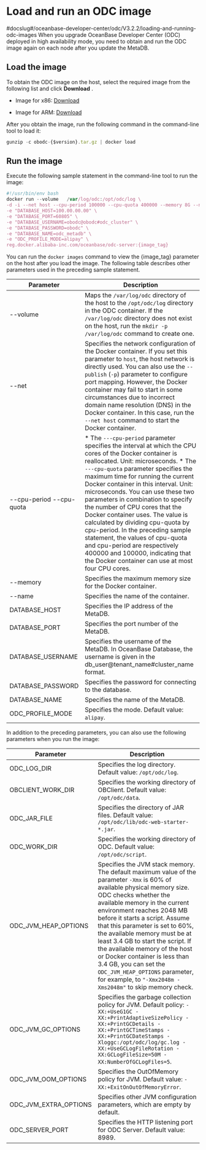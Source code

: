 Load and run an ODC image 
==============================================
#docslug#/oceanbase-developer-center/odc/V3.2.2/loading-and-running-odc-images
When you upgrade OceanBase Developer Center (ODC) deployed in high availability mode, you need to obtain and run the ODC image again on each node after you update the MetaDB. 

Load the image 
-----------------------------------

To obtain the ODC image on the host, select the required image from the following list and click **Download** .

* Image for x86: [Download](https://ob-front.oss-cn-hangzhou.aliyuncs.com/client/3.2.2-patch2/obodc3.2.2-patch2.tar.gz)

  

* Image for ARM: [Download](https://ob-front.oss-cn-hangzhou.aliyuncs.com/client/3.2.2-patch2/obodc3.2.2-patch2_arm.tar.gz)

  




After you obtain the image, run the following command in the command-line tool to load it:

```javascript
gunzip -c obodc-{$version}.tar.gz | docker load
```



Run the image 
----------------------------------

Execute the following sample statement in the command-line tool to run the image:

```javascript
#!/usr/bin/env bash
docker run --volume   /var/log/odc:/opt/odc/log \
-d -i --net host --cpu-period 100000 --cpu-quota 400000 --memory 8G --name "obodc" \
-e "DATABASE_HOST=100.00.00.00" \
-e "DATABASE_PORT=60805" \
-e "DATABASE_USERNAME=obodc@obodc#odc_cluster" \
-e "DATABASE_PASSWORD=obodc" \
-e "DATABASE_NAME=odc_metadb" \
-e "ODC_PROFILE_MODE=alipay" \
reg.docker.alibaba-inc.com/oceanbase/odc-server:{image_tag}
```



You can run the `docker images` command to view the {image_tag} parameter on the host after you load the image. The following table describes other parameters used in the preceding sample statement.


|                Parameter                 |                                                                                                                                                                                                                                                                                                                                                                  Description                                                                                                                                                                                                                                                                                                                                                                  |
|------------------------------------------|-----------------------------------------------------------------------------------------------------------------------------------------------------------------------------------------------------------------------------------------------------------------------------------------------------------------------------------------------------------------------------------------------------------------------------------------------------------------------------------------------------------------------------------------------------------------------------------------------------------------------------------------------------------------------------------------------------------------------------------------------|
| --volume                                 | Maps the `/var/log/odc` directory of the host to the `/opt/odc/log` directory in the ODC container.  If the `/var/log/odc` directory does not exist on the host, run the `mkdir -p /var/log/odc` command to create one.                                                                                                                                                                                                                                                                                                                                                                                                                                                                                                       |
| --net                                    | Specifies the network configuration of the Docker container. If you set this parameter to `host`, the host network is directly used.  You can also use the `--publish` (`-p`) parameter to configure port mapping. However, the Docker container may fail to start in some circumstances due to incorrect domain name resolution (DNS) in the Docker container. In this case, run the `--net host` command to start the Docker container.                                                                                                                                                                                                                                                                                     |
| --cpu-period --cpu-quota | * The `---cpu-period` parameter specifies the interval at which the CPU cores of the Docker container is reallocated. Unit: microseconds.   * The `---cpu-quota` parameter specifies the maximum time for running the current Docker container in this interval. Unit: microseconds.    You can use these two parameters in combination to specify the number of CPU cores that the Docker container uses. The value is calculated by dividing cpu-quota by cpu-period. In the preceding sample statement, the values of cpu-quota and cpu-period are respectively 400000 and 100000, indicating that the Docker container can use at most four CPU cores. |
| --memory                                 | Specifies the maximum memory size for the Docker container.                                                                                                                                                                                                                                                                                                                                                                                                                                                                                                                                                                                                                                                                                   |
| --name                                   | Specifies the name of the container.                                                                                                                                                                                                                                                                                                                                                                                                                                                                                                                                                                                                                                                                                                          |
| DATABASE_HOST                            | Specifies the IP address of the MetaDB.                                                                                                                                                                                                                                                                                                                                                                                                                                                                                                                                                                                                                                                                                                       |
| DATABASE_PORT                            | Specifies the port number of the MetaDB.                                                                                                                                                                                                                                                                                                                                                                                                                                                                                                                                                                                                                                                                                                      |
| DATABASE_USERNAME                        | Specifies the username of the MetaDB. In OceanBase Database, the username is given in the db_user@tenant_name#cluster_name format.                                                                                                                                                                                                                                                                                                                                                                                                                                                                                                                                                                                                            |
| DATABASE_PASSWORD                        | Specifies the password for connecting to the database.                                                                                                                                                                                                                                                                                                                                                                                                                                                                                                                                                                                                                                                                                        |
| DATABASE_NAME                            | Specifies the name of the MetaDB.                                                                                                                                                                                                                                                                                                                                                                                                                                                                                                                                                                                                                                                                                                             |
| ODC_PROFILE_MODE                         | Specifies the mode. Default value: `alipay`.                                                                                                                                                                                                                                                                                                                                                                                                                                                                                                                                                                                                                                                                                                  |



In addition to the preceding parameters, you can also use the following parameters when you run the image:


|       Parameter       |                                                                                                                                                                                                                                                                             Description                                                                                                                                                                                                                                                                             |
|-----------------------|---------------------------------------------------------------------------------------------------------------------------------------------------------------------------------------------------------------------------------------------------------------------------------------------------------------------------------------------------------------------------------------------------------------------------------------------------------------------------------------------------------------------------------------------------------------------|
| ODC_LOG_DIR           | Specifies the log directory. Default value: `/opt/odc/log`.                                                                                                                                                                                                                                                                                                                                                                                                                                                                                                         |
| OBCLIENT_WORK_DIR     | Specifies the working directory of OBClient. Default value: `/opt/odc/data`.                                                                                                                                                                                                                                                                                                                                                                                                                                                                                        |
| ODC_JAR_FILE          | Specifies the directory of JAR files. Default value:  `/opt/odc/lib/odc-web-starter-*.jar`.                                                                                                                                                                                                                                                                                                                                                                                                                                                         |
| ODC_WORK_DIR          | Specifies the working directory of ODC. Default value: `/opt/odc/script`.                                                                                                                                                                                                                                                                                                                                                                                                                                                                                           |
| ODC_JVM_HEAP_OPTIONS  | Specifies the JVM stack memory. The default maximum value of the parameter `-Xmx` is 60% of available physical memory size.  ODC checks whether the available memory in the current environment reaches 2048 MB before it starts a script. Assume that this parameter is set to 60%, the available memory must be at least 3.4 GB to start the script. If the available memory of the host or Docker container is less than 3.4 GB, you can set the `ODC_JVM_HEAP_OPTIONS` parameter, for example, to `"-Xmx2048m -Xms2048m"` to skip memory check. |
| ODC_JVM_GC_OPTIONS    | Specifies the garbage collection policy for JVM. Default policy: `-XX:+UseG1GC -XX:+PrintAdaptiveSizePolicy -XX:+PrintGCDetails -XX:+PrintGCTimeStamps -XX:+PrintGCDateStamps -Xloggc:/opt/odc/log/gc.log -XX:+UseGCLogFileRotation -XX:GCLogFileSize=50M -XX:NumberOfGCLogFiles=5`.                                                                                                                                                                                                                                                                                |
| ODC_JVM_OOM_OPTIONS   | Specifies the OutOfMemory policy for JVM. Default value: `-XX:+ExitOnOutOfMemoryError`.                                                                                                                                                                                                                                                                                                                                                                                                                                                                             |
| ODC_JVM_EXTRA_OPTIONS | Specifies other JVM configuration parameters, which are empty by default.                                                                                                                                                                                                                                                                                                                                                                                                                                                                                           |
| ODC_SERVER_PORT       | Specifies the HTTP listening port for ODC Server. Default value: 8989.                                                                                                                                                                                                                                                                                                                                                                                                                                                                                              |


